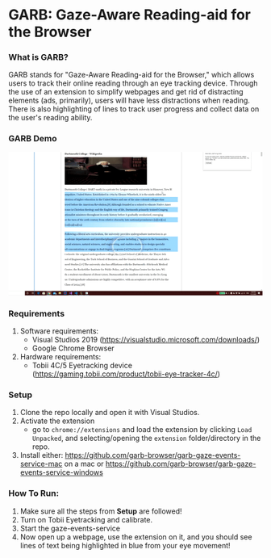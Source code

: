 # GARB: Gaze-Aware Reading-aid for the Browser

### What is GARB?
GARB stands for "Gaze-Aware Reading-aid for the Browser," which allows users to track their online reading through an eye tracking device.
Through the use of an extension to simplify webpages and get rid of distracting elements (ads, primarily), users will have less distractions when reading.
There is also highlighting of lines to track user progress and collect data on the user's reading ability.

### GARB Demo
![GARB Demo](OtherFiles/GarbDemo.gif)

### Requirements
1. Software requirements:
    * Visual Studios 2019 (https://visualstudio.microsoft.com/downloads/)
    * Google Chrome Browser
2. Hardware requirements:
    * Tobii 4C/5 Eyetracking device (https://gaming.tobii.com/product/tobii-eye-tracker-4c/)

### Setup
1. Clone the repo locally and open it with Visual Studios.
1. Activate the extension
    * go to `chrome://extensions` and load the extension by clicking `Load Unpacked`, and selecting/opening the `extension` folder/directory in the repo.
1. Install either: https://github.com/garb-browser/garb-gaze-events-service-mac on a mac or https://github.com/garb-browser/garb-gaze-events-service-windows
      
### How To Run:
1. Make sure all the steps from __Setup__ are followed!
2. Turn on Tobii Eyetracking and calibrate.
3. Start the gaze-events-service
5. Now open up a webpage, use the extension on it, and you should see lines of text being highlighted in blue from your eye movement!
